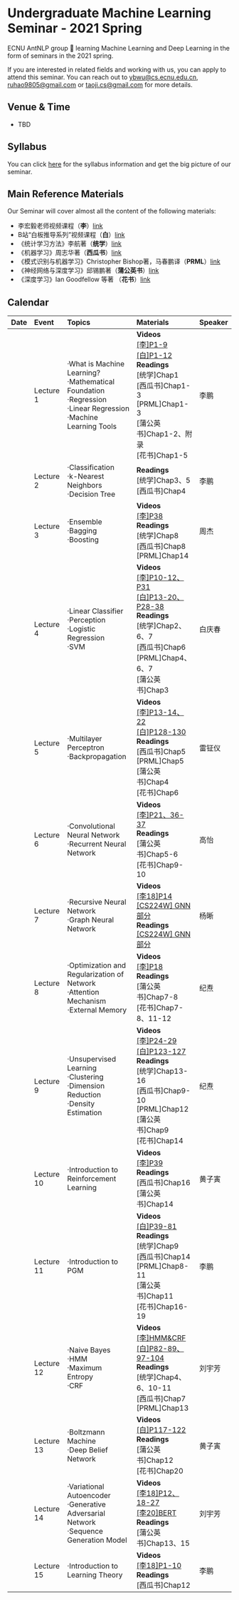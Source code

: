 # Undergraduate Machine Learning Seminar - 2021 Spring


ECNU AntNLP group 🐜 learning Machine Learning and Deep Learning in the form of seminars in the 2021 spring.

If you are interested in related fields and working with us, you can apply to attend this seminar. You can reach out to ybwu@cs.ecnu.edu.cn, ruhao9805@gmail.com or taoji.cs@gmail.com for more details.



## Venue & Time
- TBD


## Syllabus
You can click [here](./syllabus.md) for the syllabus information and get the big picture of our seminar.



## Main Reference Materials

Our Seminar will cover almost all the content of the following materials:

- 李宏毅老师视频课程（**李**）[link](https://speech.ee.ntu.edu.tw/~tlkagk/)
- B站“白板推导系列”视频课程（**白**）[link](https://www.bilibili.com/video/BV1aE411o7qd?p=6)
- 《统计学习方法》李航著（**统学**）[link](https://book.douban.com/subject/33437381/)
- 《机器学习》周志华著（**西瓜书**）[link](https://book.douban.com/subject/26708119/)
- 《模式识别与机器学习》Christopher Bishop著，马春鹏译（**PRML**）[link](https://book.douban.com/subject/2061116/)
- 《神经网络与深度学习》邱锡鹏著（**蒲公英书**）[link](https://nndl.github.io/)
- 《深度学习》Ian Goodfellow 等著 （**花书**）[link](https://www.deeplearningbook.org/)





## Calendar

| Date|  Event   |    Topics | Materials | Speaker |
| :-- | :-------- | :-------- | :---- | :--- |
|| Lecture 1  | ·What is Machine Learning?<br>·Mathematical Foundation<br>·Regression<br>·Linear Regression<br>·Machine Learning Tools   |**Videos**<br> [[李]P1-9](https://www.bilibili.com/video/BV13x411v7US?from=search&seid=3055615304013256096)<br>[[白]P1-12](https://www.bilibili.com/video/BV1aE411o7qd?from=search&seid=5348039664676221956)<br>**Readings** <br> [统学]Chap1<br>[西瓜书]Chap1-3<br>[PRML]Chap1-3<br>[蒲公英书]Chap1-2、附录<br>[花书]Chap1-5  | 李鹏 |
|| Lecture 2  |·Classification<br>·k-Nearest Neighbors<br>·Decision Tree   |**Readings**<br>[统学]Chap3、5<br>[西瓜书]Chap4    | 李鹏 |  
|| Lecture 3  | ·Ensemble<br>·Bagging<br>·Boosting    |**Videos**<br>[[李]P38](https://www.bilibili.com/video/BV13x411v7US?p=38)<br>**Readings**<br>[统学]Chap8<br>[西瓜书]Chap8<br>[PRML]Chap14   |  周杰|  
||Lecture 4 |·Linear Classifier<br>·Perception<br>·Logistic Regression<br>·SVM |**Videos**<br>[[李]P10-12、P31](https://www.bilibili.com/video/BV13x411v7US?p=10)<br>[[白]P13-20、P28-38](https://www.bilibili.com/video/BV1aE411o7qd?p=13)<br>**Readings**<br>[统学]Chap2、6、7<br>[西瓜书]Chap6<br>[PRML]Chap4、6、7<br>[蒲公英书]Chap3| 白庆春|
||Lecture 5 |·Multilayer Perceptron<br>·Backpropagation |**Videos**<br>[[李]P13-14、22](https://www.bilibili.com/video/BV13x411v7US?p=13)<br>[[白]P128-130](https://www.bilibili.com/video/BV1aE411o7qd?p=128)<br>**Readings**<br>[西瓜书]Chap5<br>[PRML]Chap5<br>[蒲公英书]Chap4<br>[花书]Chap6| 雷钲仪|
||Lecture 6 |·Convolutional Neural Network<br>·Recurrent Neural Network  |**Videos**<br>[[李]P21、36-37](https://www.bilibili.com/video/BV13x411v7US?p=21)<br>**Readings**<br>[蒲公英书]Chap5-6<br>[花书]Chap9-10|高怡 |
||Lecture 7|·Recursive Neural Network<br>·Graph Neural Network |**Videos**<br>[[李18]P14](https://www.bilibili.com/video/BV1gt411U7tX?p=14)<br>[[CS224W] GNN部分](https://www.bilibili.com/video/BV1jE41177A4?p=10)<br>**Readings**<br>[[CS224W] GNN部分](http://web.stanford.edu/class/cs224w/index.html#schedule) | 杨晰|
||Lecture 8|·Optimization and Regularization of Network<br>·Attention Mechanism<br>$\cdot$External Memory |**Videos**<br>[[李]P18](https://www.bilibili.com/video/BV13x411v7US?p=18)<br>**Readings**<br>[蒲公英书]Chap7-8<br>[花书]Chap7-8、11-12 | 纪焘|
||Lecture 9|·Unsupervised Learning<br>·Clustering<br>·Dimension Reduction<br>·Density Estimation |**Videos**<br>[[李]P24-29](https://www.bilibili.com/video/BV13x411v7US?p=24)<br>[[白]P123-127](https://www.bilibili.com/video/BV1aE411o7qd?p=123)<br>**Readings**<br>[统学]Chap13-16<br>[西瓜书]Chap9-10<br>[PRML]Chap12<br>[蒲公英书]Chap9<br>[花书]Chap14|纪焘 |
||Lecture 10 |·Introduction to Reinforcement Learning |**Videos**<br>[[李]P39](https://www.bilibili.com/video/BV13x411v7US?p=39)<br>**Readings**<br>[西瓜书]Chap16<br>[蒲公英书]Chap14 | 黄子寅|
||Lecture 11 |·Introduction to PGM |**Videos**<br>[[白]P39-81](https://www.bilibili.com/video/BV1aE411o7qd?p=39)<br>**Readings**<br>[统学]Chap9<br>[西瓜书]Chap14<br>[PRML]Chap8-11<br>[蒲公英书]Chap11<br>[花书]Chap16-19| 李鹏|
||Lecture 12 |·Naive Bayes<br>·HMM<br>·Maximum Entropy<br>·CRF |**Videos**<br>[[李]HMM&CRF](https://www.bilibili.com/video/BV1zJ411575b?from=search&seid=7199918413166459805)<br>[[白]P82-89、97-104](https://www.bilibili.com/video/BV1aE411o7qd?p=82)<br>**Readings**<br>[统学]Chap4、6、10-11<br>[西瓜书]Chap7<br>[PRML]Chap13 | 刘宇芳|
||Lecture 13 |·Boltzmann Machine<br>·Deep Belief Network|**Videos**<br>[[白]P117-122](https://www.bilibili.com/video/BV1aE411o7qd?p=117)<br>**Readings**<br>[蒲公英书]Chap12<br>[花书]Chap20| 黄子寅|
||Lecture 14 |·Variational Autoencoder<br>·Generative Adversarial Network<br>·Sequence Generation Model|**Videos**<br>[[李18]P12、18-27](https://www.bilibili.com/video/BV1gt411U7tX?p=12)<br>[[李20]BERT](https://www.bilibili.com/video/BV1JE411g7XF?p=63)<br>**Readings**<br>[蒲公英书]Chap13、15| 刘宇芳|
||Lecture 15 |·Introduction to Learning Theory|**Videos**<br>[[李18]P1-10](https://www.bilibili.com/video/BV1gt411U7tX?p=1)<br>**Readings**<br>[西瓜书]Chap12 | 李鹏|


